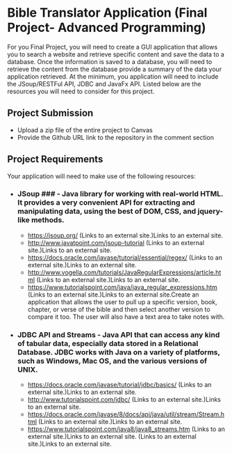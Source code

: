 # Bible Translator Application (Final Project- Advanced Programming)

For you Final Project, you will need to create a GUI application that allows you to search a website and retrieve specific content and save the data to a database.  Once the information is saved to a database, you will need to retrieve the content from the database provide a summary of the data your application retrieved.  At the minimum, you application will need to include the JSoup/RESTFul API, JDBC and JavaFx API.  Listed below are the resources you will need to consider for this project. 

## Project Submission
  - Upload a zip file of the entire project to Canvas
  - Provide the Github URL link to the repository in the comment section

## Project Requirements
Your application will need to make use of the following resources:
  - ### JSoup ### - Java library for working with real-world HTML. It provides a very convenient API for extracting and manipulating data, using the best of DOM, CSS, and jquery-like methods.
    - https://jsoup.org/ (Links to an external site.)Links to an external site.
    - http://www.javatpoint.com/jsoup-tutorial (Links to an external site.)Links to an external site.
    - https://docs.oracle.com/javase/tutorial/essential/regex/ (Links to an external site.)Links to an external site.
    - http://www.vogella.com/tutorials/JavaRegularExpressions/article.html (Links to an external site.)Links to an external site.
    - https://www.tutorialspoint.com/java/java_regular_expressions.htm (Links to an external site.)Links to an external site.Create an application that allows the user to pull up a specific version, book, chapter, or verse of the bible and then select another version to compare it too.  The user will also have a text area to take notes with.
  - ### JDBC API and Streams - Java API that can access any kind of tabular data, especially data stored in a Relational Database. JDBC works with Java on a variety of platforms, such as Windows, Mac OS, and the various versions of UNIX.
    - https://docs.oracle.com/javase/tutorial/jdbc/basics/ (Links to an external site.)Links to an external site.
    - http://www.tutorialspoint.com/jdbc/ (Links to an external site.)Links to an external site.
    - https://docs.oracle.com/javase/8/docs/api/java/util/stream/Stream.html (Links to an external site.)Links to an external site.
    - https://www.tutorialspoint.com/java8/java8_streams.htm (Links to an external site.)Links to an external site. (Links to an external site.)Links to an external site.

